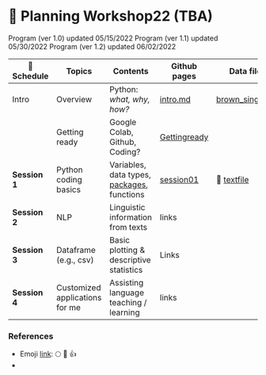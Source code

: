 # 🦖 Planning Workshop22 (TBA)

Program (ver 1.0) updated 05/15/2022
Program (ver 1.1) updated 05/30/2022
Program (ver 1.2) updated 06/02/2022

| :date: Schedule | Topics | Contents | Github pages| Data files | Reference videos |
|----------|--------|------|--------|------------|-----------|
| Intro | Overview | Python: _what, why, how?_ | [intro.md](https://github.com/MK316/workshop22/blob/main/intro.md) | [brown_single.zip](https://github.com/MK316/workshop22/blob/main/data/brown_single.zip)    |  |
|           | Getting ready | Google Colab, Github, Coding? | [Gettingready](/Gettingready.ipynb) |     |  |
| **Session 1** | Python coding basics | Variables, data types, [packages](/python_packages.ipynb), functions  | [session01](/session01.ipynb) | 💾 [textfile](https://raw.githubusercontent.com/MK316/workshop22/main/data/fable01.txt)    |   |
| **Session 2** | NLP | Linguistic information from texts |  links |  |   |
| **Session 3** | Dataframe (e.g., csv) | Basic plotting & descriptive statistics | Links |  |  |
| **Session 4** | Customized applications for me | Assisting language teaching / learning | links |     |   |


### References

* Emoji [link](https://gist.github.com/rxaviers/7360908): :full_moon:  :pray:  :thumbsup:  
* 

